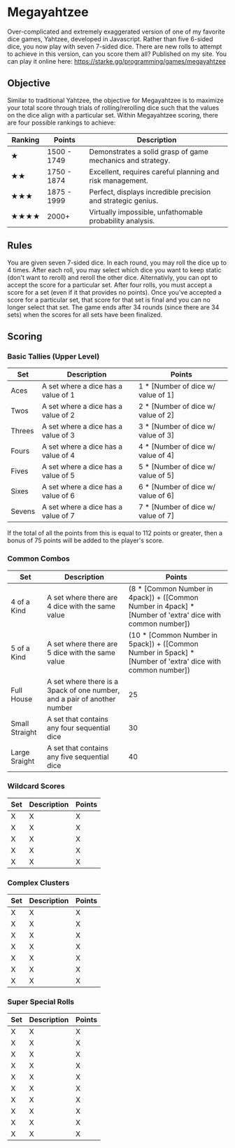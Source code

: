 # Megayahtzee
Over-complicated and extremely exaggerated version of one of my favorite dice games, Yahtzee, developed in Javascript. Rather than five 6-sided dice, you now play with seven 7-sided dice. There are new rolls to attempt to achieve in this version, can you score them all? 
Published on my site. You can play it online here: https://starke.gg/programming/games/megayahtzee

## Objective
Similar to traditional Yahtzee, the objective for Megayahtzee is to maximize your total score through trials of rolling/rerolling dice such that the values on the dice align with a particular set. Within Megayahtzee scoring, there are four possible rankings to achieve:

| Ranking | Points | Description |
| ----------- | ----------- | ----------|
| ★ | 1500 - 1749 | Demonstrates a solid grasp of game mechanics and strategy. |
| ★★ | 1750 - 1874 | Excellent, requires careful planning and risk management. |
| ★★★ | 1875 - 1999 | Perfect, displays incredible precision and strategic genius. |
| ★★★★ | 2000+ | Virtually impossible, unfathomable probability analysis. |

## Rules
You are given seven 7-sided dice. In each round, you may roll the dice up to 4 times. After each roll, you may select which dice you want to keep static (don't want to reroll) and reroll the other dice. Alternativly, you can opt to accept the score for a particular set. After four rolls, you must accept a score for a set (even if it that provides no points). Once you've accepted a score for a particular set, that score for that set is final and you can no longer select that set. The game ends after 34 rounds (since there are 34 sets) when the scores for all sets have been finalized.

## Scoring
### Basic Tallies (Upper Level)
| Set | Description | Points |
| ----------- | ----------- | ----------|
| Aces | A set where a dice has a value of 1 | 1 * [Number of dice w/ value of 1] |
| Twos |  A set where a dice has a value of 2 | 2 * [Number of dice w/ value of 2] |
| Threes |  A set where a dice has a value of 3 | 3 * [Number of dice w/ value of 3] |
| Fours | A set where a dice has a value of 4 | 4 * [Number of dice w/ value of 4] |
| Fives |  A set where a dice has a value of 5 | 5 * [Number of dice w/ value of 5] |
| Sixes |  A set where a dice has a value of 6 | 6 * [Number of dice w/ value of 6] |
| Sevens | A set where a dice has a value of 7 | 7 * [Number of dice w/ value of 7] |

If the total of all the points from this is equal to 112 points or greater, then a bonus of 75 points will be added to the player's score.

### Common Combos
| Set | Description | Points |
| ----------- | ----------- | ----------|
| 4 of a Kind | A set where there are 4 dice with the same value | (8 * [Common Number in 4pack]) + ([Common Number in 4pack] * [Number of 'extra' dice with common number])|
| 5 of a Kind | A set where there are 5 dice with the same value | (10 * [Common Number in 5pack]) + ([Common Number in 5pack] * [Number of 'extra' dice with common number])|
| Full House |  A set where there is a 3pack of one number, and a pair of another number | 25 |
| Small Straight | A set that contains any four sequential dice  | 30|
| Large Sraight |  A set that contains any five sequential dice | 40 |

### Wildcard Scores
| Set | Description | Points |
| ----------- | ----------- | ----------|
| X | X | X|
| X | X | X|
| X | X | X|
| X | X | X|
| X | X | X|

### Complex Clusters
| Set | Description | Points |
| ----------- | ----------- | ----------|
| X | X | X|
| X | X | X|
| X | X | X|
| X | X | X|
| X | X | X|
| X | X | X|
| X | X | X|

### Super Special Rolls
| Set | Description | Points |
| ----------- | ----------- | ----------|
| X | X | X|
| X | X | X|
| X | X | X|
| X | X | X|
| X | X | X|
| X | X | X|
| X | X | X|
| X | X | X|
| X | X | X|
| X | X | X|
